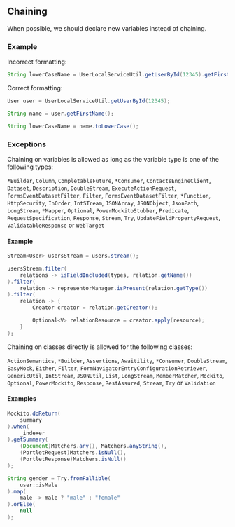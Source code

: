 ## Chaining

When possible, we should declare new variables instead of chaining.

### Example

Incorrect formatting:

```java
String lowerCaseName = UserLocalServiceUtil.getUserById(12345).getFirstName().toLowerCase();
```

Correct formatting:

```java
User user = UserLocalServiceUtil.getUserById(12345);

String name = user.getFirstName();

String lowerCaseName = name.toLowerCase();
```

### Exceptions

Chaining on variables is allowed as long as the variable type is one of the
following types:

`*Builder`, `Column`, `CompletableFuture`, `*Consumer`, `ContactsEngineClient`,
`Dataset`, `Description`, `DoubleStream`, `ExecuteActionRequest`,
`FormsEventDatasetFilter`, `Filter`, `FormsEventDatasetFilter`, `*Function`,
`HttpSecurity`, `InOrder`, `IntSTream`, `JSONArray`, `JSONObject`, `JsonPath`,
`LongStream`, `*Mapper`, `Optional`, `PowerMockitoStubber`, `Predicate`,
`RequestSpecification`, `Response`, `Stream`, `Try`,
`UpdateFieldPropertyRequest`, `ValidatableResponse` or `WebTarget`

#### Example

```java
Stream<User> usersStream = users.stream();

usersStream.filter(
    relations -> isFieldIncluded(types, relation.getName())
).filter(
    relation -> representorManager.isPresent(relation.getType())
).filter(
    relation -> {
        Creator creator = relation.getCreator();

        Optional<V> relationResource = creator.apply(resource);
    }
);
```

Chaining on classes directly is allowed for the following classes:

`ActionSemantics`, `*Builder`, `Assertions`, `Awaitility`, `*Consumer`,
`DoubleStream`, `EasyMock`, `Either`, `Filter`,
`FormNavigatorEntryConfigurationRetriever`, `GenericUtil`, `IntStream`,
`JSONUtil`, `List`, `LongStream`, `MemberMatcher`, `Mockito`, `Optional`,
`PowerMockito`, `Response`, `RestAssured`, `Stream`, `Try` or `Validation`

#### Examples

```java
Mockito.doReturn(
    summary
).when(
    _indexer
).getSummary(
    (Document)Matchers.any(), Matchers.anyString(),
    (PortletRequest)Matchers.isNull(),
    (PortletResponse)Matchers.isNull()
);
```

```java
String gender = Try.fromFallible(
    user::isMale
).map(
    male -> male ? "male" : "female"
).orElse(
    null
);
```